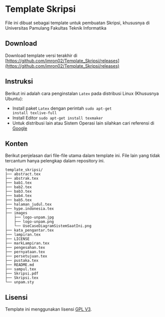 Template Skripsi
================

File ini dibuat sebagai template untuk pembuatan Skripsi, khususnya di Universitas Pamulang Fakultas Teknik Informatika

## Download
Download template versi terakhir di [https://github.com/imron02/Template_Skripsi/releases](https://github.com/imron02/Template_Skripsi/releases)

## Instruksi
Berikut ini adalah cara penginstalan <code>Latex</code> pada distribusi Linux (Khususnya Ubuntu):

* Install paket <code>Latex</code> dengan perintah <code>sudo apt-get install texlive-full</code>
* Install Editor <code>sudo apt-get install texmaker</code>
* Untuk distribusi lain atau Sistem Operasi lain silahkan cari referensi di [Google](https://www.google.co.id)

## Konten
Berikut penjelasan dari file-file utama dalam template ini. File lain yang tidak tercantum hanya pelengkap dalam repository ini.
```
template_skripsi/
├── abstract.tex
├── abstrak.tex
├── bab1.tex
├── bab2.tex
├── bab3.tex
├── bab4.tex
├── bab5.tex
├── halaman_judul.tex
├── hype.indonesia.tex
├── images
│   ├── logo-unpam.jpg
│   ├── logo-unpam.png
│   └── UseCaseDiagramSistemSaatIni.png
├── kata_pengantar.tex
├── lampiran.tex
├── LICENSE
├── markLampiran.tex
├── pengesahan.tex
├── pernyataan.tex
├── persetujuan.tex
├── pustaka.tex
├── README.md
├── sampul.tex
├── Skripsi.pdf
├── Skripsi.tex
└── unpam.sty

```

## Lisensi

Template ini menggunakan lisensi [GPL V3](LICENSE).